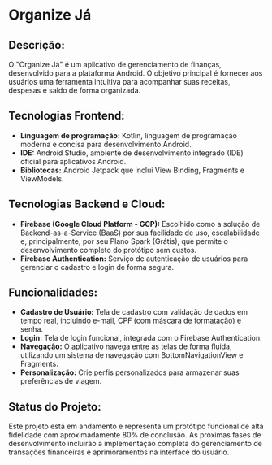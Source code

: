 # Organize Já

## Descrição:

O "Organize Já" é um aplicativo de gerenciamento de finanças, desenvolvido para a plataforma Android. O objetivo principal é fornecer aos usuários uma ferramenta intuitiva para acompanhar suas receitas, despesas e saldo de forma organizada.

## Tecnologias Frontend:

* **Linguagem de programação:** Kotlin, linguagem de programação moderna e concisa para desenvolvimento Android.
* **IDE:** Android Studio, ambiente de desenvolvimento integrado (IDE) oficial para aplicativos Android.
* **Bibliotecas:** Android Jetpack que inclui View Binding, Fragments e ViewModels.

## Tecnologias Backend e Cloud:

* **Firebase (Google Cloud Platform - GCP):** Escolhido como a solução de Backend-as-a-Service (BaaS) por sua facilidade de uso, escalabilidade e, principalmente, por seu Plano Spark (Grátis), que permite o desenvolvimento completo do protótipo sem custos.
* **Firebase Authentication:** Serviço de autenticação de usuários para gerenciar o cadastro e login de forma segura.
  
## Funcionalidades:

* **Cadastro de Usuário:** Tela de cadastro com validação de dados em tempo real, incluindo e-mail, CPF (com máscara de formatação) e senha.
* **Login:** Tela de login funcional, integrada com o Firebase Authentication.
* **Navegação:** O aplicativo navega entre as telas de forma fluida, utilizando um sistema de navegação com BottomNavigationView e Fragments.
* **Personalização:** Crie perfis personalizados para armazenar suas preferências de viagem.

## Status do Projeto:

Este projeto está em andamento e representa um protótipo funcional de alta fidelidade com aproximadamente 80% de conclusão. As próximas fases de desenvolvimento incluirão a implementação completa do gerenciamento de transações financeiras e aprimoramentos na interface do usuário.
